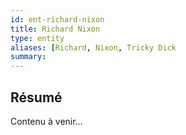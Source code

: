 ```yaml
---
id: ent-richard-nixon
title: Richard Nixon
type: entity
aliases: [Richard, Nixon, Tricky Dick
summary:
---
```


## Résumé
Contenu à venir…
